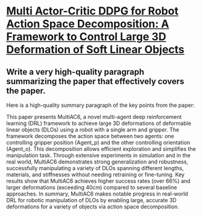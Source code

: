 # [Multi Actor-Critic DDPG for Robot Action Space Decomposition: A   Framework to Control Large 3D Deformation of Soft Linear Objects](https://arxiv.org/abs/2312.04308)

## Write a very high-quality paragraph summarizing the paper that effectively covers the paper.

 Here is a high-quality summary paragraph of the key points from the paper:

This paper presents MultiAC6, a novel multi-agent deep reinforcement learning (DRL) framework to achieve large 3D deformations of deformable linear objects (DLOs) using a robot with a single arm and gripper. The framework decomposes the action space between two agents: one controlling gripper position (Agent_p) and the other controlling orientation (Agent_o). This decomposition allows efficient exploration and simplifies the manipulation task. Through extensive experiments in simulation and in the real world, MultiAC6 demonstrates strong generalization and robustness, successfully manipulating a variety of DLOs spanning different lengths, materials, and stiffnesses without needing retraining or fine-tuning. Key results show that MultiAC6 achieves higher success rates (over 66%) and larger deformations (exceeding 40cm) compared to several baseline approaches. In summary, MultiAC6 makes notable progress in real-world DRL for robotic manipulation of DLOs by enabling large, accurate 3D deformations for a variety of objects via action space decomposition.
